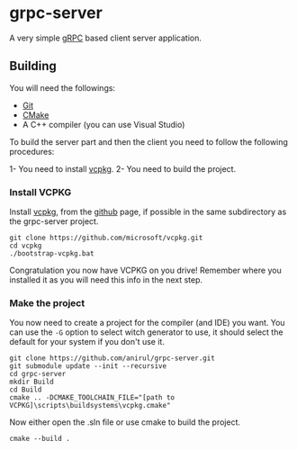 # grpc-server

A very simple [gRPC](https://grpc.io) based client server application.

## Building

You will need the followings:

- [Git](https://git-scm.com/)
- [CMake](https://cmake.org/)
- A C++ compiler (you can use Visual Studio)

To build the server part and then the client you need to follow the following procedures:

1- You need to install [vcpkg](https://vcpkg.io/en/).
2- You need to build the project.

### Install VCPKG

Install [vcpkg](https://vcpkg.io/en/), from the [github](https://github.com/microsoft/vcpkg) page, if possible in the same subdirectory as the grpc-server project.

```pwsh
git clone https://github.com/microsoft/vcpkg.git
cd vcpkg
./bootstrap-vcpkg.bat
```

Congratulation you now have VCPKG on you drive! Remember where you installed it as you will need this info in the next step.

### Make the project

You now need to create a project for the compiler (and IDE) you want. You can use the `-G` option to select witch generator to use, it should select the default for your system if you don't use it.

```pwsh
git clone https://github.com/anirul/grpc-server.git
git submodule update --init --recursive
cd grpc-server
mkdir Build
cd Build
cmake .. -DCMAKE_TOOLCHAIN_FILE="[path to VCPKG]\scripts\buildsystems\vcpkg.cmake"
```

Now either open the .sln file or use cmake to build the project.

```pwsh
cmake --build .
```
